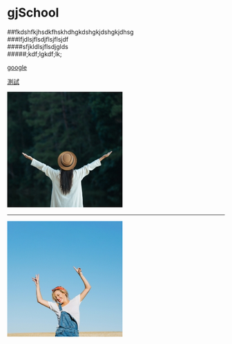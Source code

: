 # gjSchool
##fkdshfkjhsdkfhskhdhgkdshgkjdshgkjdhsg<br>
###lfjdlsjflsdjflsjflsjdf<br>
####sfjkldlsjflsdjglds<br>
#####;kdf;lgkdf;lk;<p>

[google](https://www.google.com.tw/)

[測試](page/1/index.html)

![照片](images/gallery/1.jpg)

<hr>

<img src="images/gallery/2.jpg" alt="照片">


